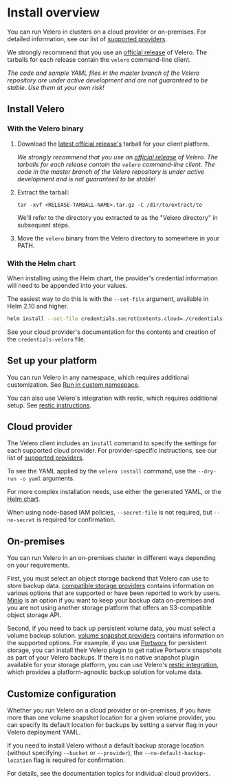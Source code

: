# Install overview

You can run Velero in clusters on a cloud provider or on-premises. For detailed information, see our list of [supported providers][0].

We strongly recommend that you use an [official release][1] of Velero. The tarballs for each release contain the
`velero` command-line client.

_The code and sample YAML files in the master branch of the Velero repository are under active development and are not guaranteed to be stable. Use them at your own risk!_

## Install Velero

### With the Velero binary

1. Download the [latest official release's](https://github.com/vmware-tanzu/velero/releases) tarball for your client platform.

    _We strongly recommend that you use an [official release](https://github.com/vmware-tanzu/velero/releases) of
Velero. The tarballs for each release contain the `velero` command-line client. The code in the master branch
of the Velero repository is under active development and is not guaranteed to be stable!_

2. Extract the tarball:

    ```
    tar -xvf <RELEASE-TARBALL-NAME>.tar.gz -C /dir/to/extract/to
    ```

    We'll refer to the directory you extracted to as the "Velero directory" in subsequent steps.

3. Move the `velero` binary from the Velero directory to somewhere in your PATH.

### With the Helm chart

When installing using the Helm chart, the provider's credential information will need to be appended into your values.

The easiest way to do this is with the `--set-file` argument, available in Helm 2.10 and higher.

```bash
helm install --set-file credentials.secretContents.cloud=./credentials-velero stable/velero
```

See your cloud provider's documentation for the contents and creation of the `credentials-velero` file.

## Set up your platform

You can run Velero in any namespace, which requires additional customization. See [Run in custom namespace][3].

You can also use Velero's integration with restic, which requires additional setup. See [restic instructions][4].

## Cloud provider

The Velero client includes an `install` command to specify the settings for each supported cloud provider. For provider-specific instructions, see our list of [supported providers][0].

To see the YAML applied by the `velero install` command, use the `--dry-run -o yaml` arguments.

For more complex installation needs, use either the generated YAML, or the [Helm chart][7].

When using node-based IAM policies, `--secret-file` is not required, but `--no-secret` is required for confirmation.

## On-premises

You can run Velero in an on-premises cluster in different ways depending on your requirements.

First, you must select an object storage backend that Velero can use to store backup data. [compatible storage providers][0] contains information on various
options that are supported or have been reported to work by users. [Minio][5] is an option if you want to keep your backup data on-premises and you are
not using another storage platform that offers an S3-compatible object storage API.

Second, if you need to back up persistent volume data, you must select a volume backup solution. [volume snapshot providers][0] contains information on the supported options. For example, if you use [Portworx][6] for persistent storage, you can install their Velero plugin to get native Portworx snapshots as part of your Velero backups. If there is no native snapshot plugin available for your storage platform, you can use Velero's [restic integration][4], which provides a
platform-agnostic backup solution for volume data.

## Customize configuration

Whether you run Velero on a cloud provider or on-premises, if you have more than one volume snapshot location for a given volume provider, you can specify its default location for backups by setting a server flag in your Velero deployment YAML.

If you need to install Velero without a default backup storage location (without specifying `--bucket` or `--provider`), the `--no-default-backup-location` flag is required for confirmation.

For details, see the documentation topics for individual cloud providers.



[0]: supported-providers.md
[1]: https://github.com/vmware-tanzu/velero/releases
[3]: namespace.md
[4]: restic.md
[5]: contributions/minio.md
[6]: https://portworx.com
[7]: #installing-with-the-Helm-chart
